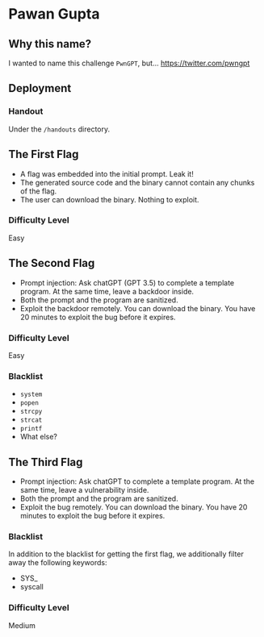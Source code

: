 # Pawan Gupta

## Why this name?

I wanted to name this challenge `PwnGPT`, but... https://twitter.com/pwngpt

## Deployment

### Handout

Under the `/handouts` directory.

## The First Flag

- A flag was embedded into the initial prompt. Leak it!
- The generated source code and the binary cannot contain any chunks of the flag.
- The user can download the binary. Nothing to exploit.

### Difficulty Level

Easy

## The Second Flag

- Prompt injection: Ask chatGPT (GPT 3.5) to complete a template program. At the same time, leave a backdoor inside.
- Both the prompt and the program are sanitized.
- Exploit the backdoor remotely. You can download the binary. You have 20 minutes to exploit the bug before it expires.

### Difficulty Level

Easy

### Blacklist

- `system`
- `popen`
- `strcpy`
- `strcat`
- `printf`
- What else?

## The Third Flag

- Prompt injection: Ask chatGPT to complete a template program. At the same time, leave a vulnerability inside.
- Both the prompt and the program are sanitized.
- Exploit the bug remotely. You can download the binary. You have 20 minutes to exploit the bug before it expires.

### Blacklist

In addition to the blacklist for getting the first flag, we additionally filter away the following keywords:

- SYS_
- syscall


### Difficulty Level

Medium

